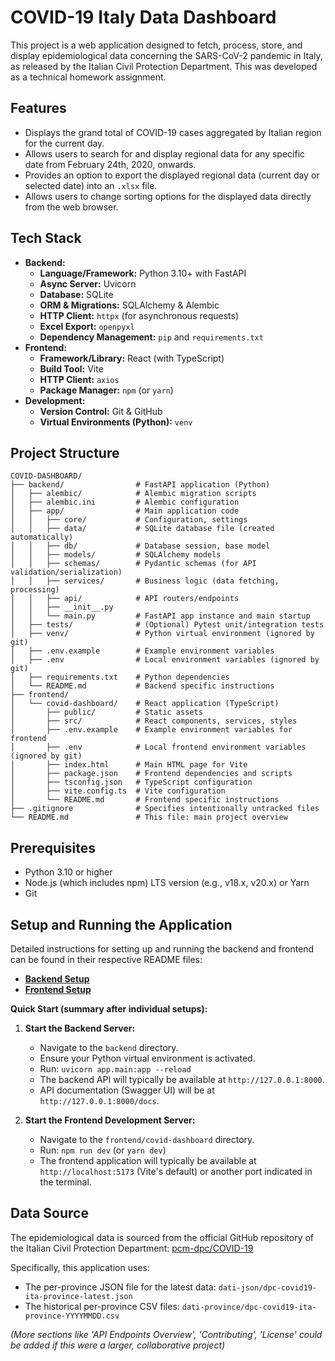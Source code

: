 # COVID-19 Italy Data Dashboard

This project is a web application designed to fetch, process, store, and display epidemiological data concerning the SARS-CoV-2 pandemic in Italy, as released by the Italian Civil Protection Department. This was developed as a technical homework assignment.

## Features

*   Displays the grand total of COVID-19 cases aggregated by Italian region for the current day.
*   Allows users to search for and display regional data for any specific date from February 24th, 2020, onwards.
*   Provides an option to export the displayed regional data (current day or selected date) into an `.xlsx` file.
*   Allows users to change sorting options for the displayed data directly from the web browser.

## Tech Stack

*   **Backend:**
    *   **Language/Framework:** Python 3.10+ with FastAPI
    *   **Async Server:** Uvicorn
    *   **Database:** SQLite
    *   **ORM & Migrations:** SQLAlchemy & Alembic
    *   **HTTP Client:** `httpx` (for asynchronous requests)
    *   **Excel Export:** `openpyxl`
    *   **Dependency Management:** `pip` and `requirements.txt`
*   **Frontend:**
    *   **Framework/Library:** React (with TypeScript)
    *   **Build Tool:** Vite
    *   **HTTP Client:** `axios`
    *   **Package Manager:** `npm` (or `yarn`)
*   **Development:**
    *   **Version Control:** Git & GitHub
    *   **Virtual Environments (Python):** `venv`

## Project Structure

```
COVID-DASHBOARD/
├── backend/                # FastAPI application (Python)
│   ├── alembic/            # Alembic migration scripts
│   ├── alembic.ini         # Alembic configuration
│   ├── app/                # Main application code
│   │   ├── core/           # Configuration, settings
│   │   ├── data/           # SQLite database file (created automatically)
│   │   ├── db/             # Database session, base model
│   │   ├── models/         # SQLAlchemy models
│   │   ├── schemas/        # Pydantic schemas (for API validation/serialization)
│   │   ├── services/       # Business logic (data fetching, processing)
│   │   ├── api/            # API routers/endpoints
│   │   ├── __init__.py
│   │   └── main.py         # FastAPI app instance and main startup
│   ├── tests/              # (Optional) Pytest unit/integration tests
│   ├── venv/               # Python virtual environment (ignored by git)
│   ├── .env.example        # Example environment variables
│   ├── .env                # Local environment variables (ignored by git)
│   ├── requirements.txt    # Python dependencies
│   └── README.md           # Backend specific instructions
├── frontend/
│   └── covid-dashboard/    # React application (TypeScript)
│       ├── public/         # Static assets
│       ├── src/            # React components, services, styles
│       ├── .env.example    # Example environment variables for frontend
│       ├── .env            # Local frontend environment variables (ignored by git)
│       ├── index.html      # Main HTML page for Vite
│       ├── package.json    # Frontend dependencies and scripts
│       ├── tsconfig.json   # TypeScript configuration
│       ├── vite.config.ts  # Vite configuration
│       └── README.md       # Frontend specific instructions
├── .gitignore              # Specifies intentionally untracked files
└── README.md               # This file: main project overview
```

## Prerequisites

*   Python 3.10 or higher
*   Node.js (which includes npm) LTS version (e.g., v18.x, v20.x) or Yarn
*   Git

## Setup and Running the Application

Detailed instructions for setting up and running the backend and frontend can be found in their respective README files:

*   **[Backend Setup](./backend/README.md)**
*   **[Frontend Setup](./frontend/covid-dashboard/README.md)**

**Quick Start (summary after individual setups):**

1.  **Start the Backend Server:**
    *   Navigate to the `backend` directory.
    *   Ensure your Python virtual environment is activated.
    *   Run: `uvicorn app.main:app --reload`
    *   The backend API will typically be available at `http://127.0.0.1:8000`.
    *   API documentation (Swagger UI) will be at `http://127.0.0.1:8000/docs`.

2.  **Start the Frontend Development Server:**
    *   Navigate to the `frontend/covid-dashboard` directory.
    *   Run: `npm run dev` (or `yarn dev`)
    *   The frontend application will typically be available at `http://localhost:5173` (Vite's default) or another port indicated in the terminal.

## Data Source

The epidemiological data is sourced from the official GitHub repository of the Italian Civil Protection Department:
[pcm-dpc/COVID-19](https://github.com/pcm-dpc/COVID-19)

Specifically, this application uses:
*   The per-province JSON file for the latest data: `dati-json/dpc-covid19-ita-province-latest.json`
*   The historical per-province CSV files: `dati-province/dpc-covid19-ita-province-YYYYMMDD.csv`

*(More sections like 'API Endpoints Overview', 'Contributing', 'License' could be added if this were a larger, collaborative project)*
